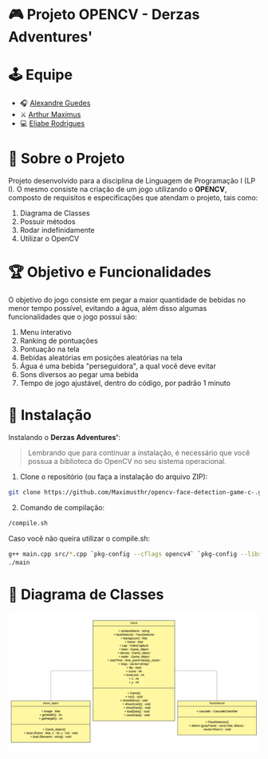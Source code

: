 # 🎮 Projeto OPENCV - Derzas Adventures'

# 🕹️ Equipe

- 🎧 [Alexandre Guedes](https://github.com/AlexandrxMK)
- ⚔️ [Arthur Maximus](https://github.com/Maximusthr)
- 💻 [Eliabe Rodrigues](https://github.com/EliabeRP)

# 👾 Sobre o Projeto

Projeto desenvolvido para a disciplina de Linguagem de Programação I (LP I).
O mesmo consiste na criação de um jogo utilizando o <b>OPENCV</b>, composto de requisitos e especificações que atendam o projeto, tais como:
1. Diagrama de Classes
2. Possuir métodos
3. Rodar indefinidamente
4. Utilizar o OpenCV

# 🏆 Objetivo e Funcionalidades

O objetivo do jogo consiste em pegar a maior quantidade de bebidas no menor tempo possível, evitando a água, além disso algumas funcionalidades que o jogo possui são:
1. Menu interativo
2. Ranking de pontuações
3. Pontuação na tela
4. Bebidas aleatórias em posições aleatórias na tela
5. Água é uma bebida "perseguidora", a qual você deve evitar
6. Sons diversos ao pegar uma bebida
7. Tempo de jogo ajustável, dentro do código, por padrão 1 minuto

# 📌 Instalação

Instalando o <b>Derzas Adventures'</b>:
> Lembrando que para continuar a instalação, é necessário que você possua a biblioteca do OpenCV no seu sistema operacional.

1. Clone o repositório (ou faça a instalação do arquivo ZIP):
  ```sh
  git clone https://github.com/Maximusthr/opencv-face-detection-game-c-.git
  ```
2. Comando de compilação:
  ```sh
  /compile.sh
  ```

Caso você não queira utilizar o compile.sh:
  ```sh
  g++ main.cpp src/*.cpp `pkg-config --cflags opencv4` `pkg-config --libs --static opencv4` -o main
  ./main
  ```

# 💎 Diagrama de Classes

<img src="Diagrama_de_Classes.png" alt="Diagrama de Classes">
